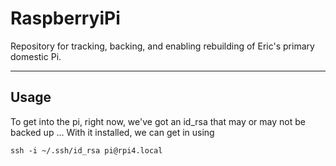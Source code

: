 # RaspberryiPi

Repository for tracking, backing, and enabling rebuilding of Eric's primary domestic Pi.

---

## Usage

To get into the pi, right now, we've got an id_rsa that may or may not be backed up ...
With it installed, we can get in using

`ssh -i ~/.ssh/id_rsa pi@rpi4.local`
